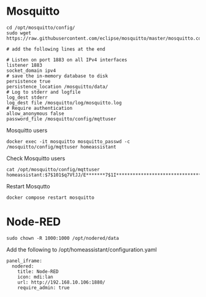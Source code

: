 # Mosquitto
```
cd /opt/mosquitto/config/
sudo wget https://raw.githubusercontent.com/eclipse/mosquitto/master/mosquitto.conf
```

```
# add the following lines at the end

# Listen on port 1883 on all IPv4 interfaces
listener 1883
socket_domain ipv4
# save the in-memory database to disk
persistence true
persistence_location /mosquitto/data/
# Log to stderr and logfile
log_dest stderr
log_dest file /mosquitto/log/mosquitto.log
# Require authentication
allow_anonymous false
password_file /mosquitto/config/mqttuser
```

Mosquitto users
```
docker exec -it mosquitto mosquitto_passwd -c /mosquitto/config/mqttuser homeassistant
```

Check Mosquitto users
```
cat /opt/mosquitto/config/mqttuser
homeassistant:$7$101$q7VtJJ/E*******7$1I******************************************b/G**************************************A==
```

Restart Mosqutto
```
docker compose restart mosquitto
```

# Node-RED
```
sudo chown -R 1000:1000 /opt/nodered/data
```

Add the following to /opt/homeassistant/configuration.yaml
```
panel_iframe:
  nodered:
    title: Node-RED
    icon: mdi:lan
    url: http://192.168.10.106:1880/
    require_admin: true
```
